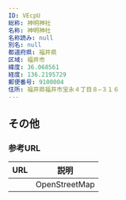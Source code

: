 ```yaml
---
ID: VEcpU
総称: 神明神社
名称: 神明神社
名称読み: null
別名: null
都道府県: 福井県
区域: 福井市
緯度: 36.068561
経度: 136.2195729
郵便番号: 9100004
住所: 福井県福井市宝永４丁目８−３１６
---
```


## その他

### 参考URL

| URL | 説明          |
| --- | ------------- |
|     | OpenStreetMap |
